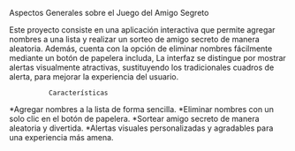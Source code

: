 Aspectos Generales sobre el Juego del Amigo Segreto

Este proyecto consiste en una aplicación interactiva que permite agregar nombres a una lista y realizar un sorteo de amigo secreto de manera aleatoria. Además, cuenta con la opción de eliminar nombres fácilmente mediante un botón de papelera includa, La interfaz se distingue por mostrar alertas visualmente atractivas, sustituyendo los tradicionales cuadros de alerta, para mejorar la experiencia del usuario.

              Características
              
*Agregar nombres a la lista de forma sencilla.
*Eliminar nombres con un solo clic en el botón de papelera.
*Sortear amigo secreto de manera aleatoria y divertida.
*Alertas visuales personalizadas y agradables para una experiencia más amena.

